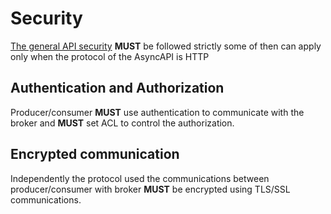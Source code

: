 # Security

[The general API security](../../general-guidelines/security.md) **MUST** be followed strictly some of then can apply only when the protocol of the AsyncAPI is HTTP

## Authentication and Authorization

Producer/consumer **MUST** use authentication to communicate with the broker and **MUST** set ACL to control the authorization.

## Encrypted communication

Independently the protocol used the communications between producer/consumer with broker **MUST** be encrypted using TLS/SSL communications.



##
